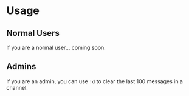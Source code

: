 # Usage

## Normal Users

If you are a normal user... coming soon.

## Admins

If you are an admin, you can use `!d` to clear the last 100 messages in a channel.
